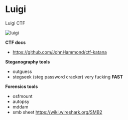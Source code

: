 # Luigi
Luigi CTF


![luigi](https://user-images.githubusercontent.com/35840617/143084494-02a037a4-2d21-4a07-afd1-43b8e9b3cad7.png)


**CTF docs**
- https://github.com/JohnHammond/ctf-katana

**Steganography tools**
- outguess
- stegseek (steg password cracker) very fucking **FAST**


**Forensics tools**
- osfmount
- autopsy
- mddam
- smb sheet https://wiki.wireshark.org/SMB2
